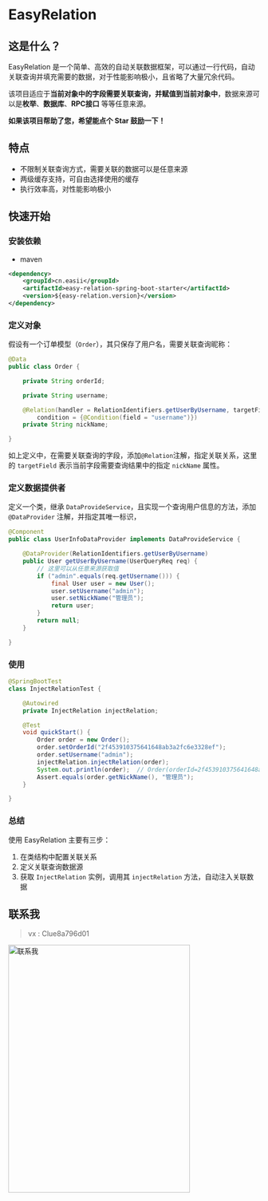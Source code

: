 # EasyRelation

## 这是什么？

EasyRelation 是一个简单、高效的自动关联数据框架，可以通过一行代码，自动关联查询并填充需要的数据，对于性能影响极小，且省略了大量冗余代码。

该项目适应于**当前对象中的字段需要关联查询，并赋值到当前对象中**，数据来源可以是**枚举**、**数据库**、**RPC接口** 等等任意来源。

**如果该项目帮助了您，希望能点个 Star 鼓励一下！**

## 特点

- 不限制关联查询方式，需要关联的数据可以是任意来源
- 两级缓存支持，可自由选择使用的缓存
- 执行效率高，对性能影响极小

## 快速开始

### 安装依赖

- maven

```xml
<dependency>
    <groupId>cn.easii</groupId>
    <artifactId>easy-relation-spring-boot-starter</artifactId>
    <version>${easy-relation.version}</version>
</dependency>
```

### 定义对象

假设有一个订单模型（`Order`），其只保存了用户名，需要关联查询昵称：

```java
@Data
public class Order {

    private String orderId;

    private String username;

    @Relation(handler = RelationIdentifiers.getUserByUsername, targetField = "nickName",
        condition = {@Condition(field = "username")})
    private String nickName;

}
```

如上定义中，在需要关联查询的字段，添加`@Relation`注解，指定关联关系，这里的 `targetField` 表示当前字段需要查询结果中的指定 `nickName` 属性。

### 定义数据提供者

定义一个类，继承 `DataProvideService`，且实现一个查询用户信息的方法，添加 `@DataProvider` 注解，并指定其唯一标识，

```java
@Component
public class UserInfoDataProvider implements DataProvideService {

    @DataProvider(RelationIdentifiers.getUserByUsername)
    public User getUserByUsername(UserQueryReq req) {
        // 这里可以从任意来源获取值
        if ("admin".equals(req.getUsername())) {
            final User user = new User();
            user.setUsername("admin");
            user.setNickName("管理员");
            return user;
        }
        return null;
    }

}
```

### 使用

```java
@SpringBootTest
class InjectRelationTest {

    @Autowired
    private InjectRelation injectRelation;

    @Test
    void quickStart() {
        Order order = new Order();
        order.setOrderId("2f453910375641648ab3a2fc6e3328ef");
        order.setUsername("admin");
        injectRelation.injectRelation(order);
        System.out.println(order);  // Order(orderId=2f453910375641648ab3a2fc6e3328ef, username=admin, nickName=管理员)
        Assert.equals(order.getNickName(), "管理员");
    }

}
```

### 总结

使用 EasyRelation 主要有三步：
1. 在类结构中配置关联关系
2. 定义关联查询数据源
3. 获取 `InjectRelation` 实例，调用其 `injectRelation` 方法，自动注入关联数据

## 联系我

> vx : Clue8a796d01

<img src="https://raw.githubusercontent.com/linpeilie/mapstruct-plus/main/assets/contact-me.jpeg" alt="联系我" width="364" height="497" />